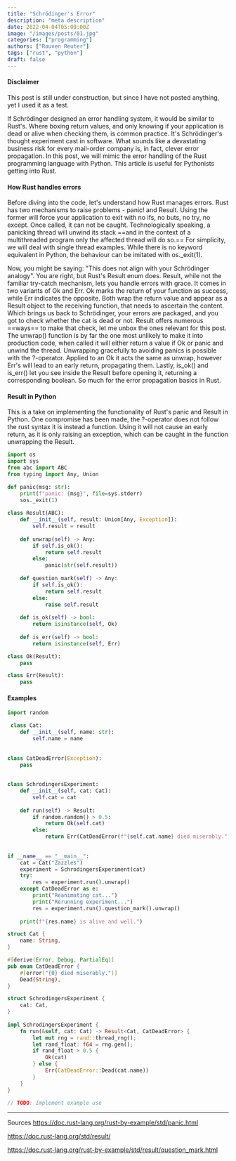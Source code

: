 ```yaml
---
title: "Schrödinger's Error"
description: "meta description"
date: 2022-04-04T05:00:00Z
image: "/images/posts/01.jpg"
categories: ["programming"]
authors: ["Rouven Reuter"]
tags: ["rust", "python"]
draft: false
---
```

#### Disclaimer
This post is still under construction, but since I have not posted anything, yet I used it as a test.


If Schrödinger designed an error handling system, it would be similar to Rust's. Where boxing return values, and only knowing if your application is dead or alive when checking them, is common practice. It's Schrödinger's thought experiment cast in software. What sounds like a devastating business risk for every mail-order company is, in fact, clever error propagation.
In this post, we will mimic the error handling of the Rust programming language with Python. This article is useful for Pythonists getting into Rust.
#### How Rust handles errors
Before diving into the code, let's understand how Rust manages errors. Rust has two mechanisms to raise problems - panic! and Result. 
Using the former will force your application to exit with no ifs, no buts, no try, no except. Once called, it can not be caught. Technologically speaking, a panicking thread will unwind its stack ==and in the context of a multithreaded program only the affected thread will do so.== For simplicity, we will deal with single thread examples. While there is no keyword equivalent in Python, the behaviour can be imitated with os._exit(1).

Now, you might be saying: "This does not align with your Schrödinger analogy". You are right, but Rust's Result enum does. Result, while not the familiar try-catch mechanism, lets you handle errors with grace. It comes in two variants of Ok and Err. Ok marks the return of your function as success, while Err indicates the opposite. Both wrap the return value and appear as a Result object to the receiving function, that needs to ascertain the content. 
Which brings us back to Schrödinger, your errors are packaged, and you got to check whether the cat is dead or not. Result offers numerous ==ways== to make that check, let me unbox the ones relevant for this post. The unwrap() function is by far the one most unlikely to make it into production code, when called it will either return a value if Ok or panic and unwind the thread. Unwrapping gracefully to avoiding panics is possible with the ?-operator. Applied to an Ok it acts the same as unwrap, however Err's will lead to an early return, propagating them. Lastly, is_ok() and is_err() let you see inside the Result before opening it, returning a corresponding boolean.
So much for the error propagation basics in Rust. 
#### Result in Python
This is a take on implementing the functionality of Rust's panic and Result in Python. One compromise has been made, the ?-operator does not follow the rust syntax it is instead a function. Using it will not cause an early return, as it is only raising an exception, which can be caught in the function unwrapping the Result.
```python
import os
import sys  
from abc import ABC  
from typing import Any, Union

def panic(msg: str):
	print(f"panic: {msg}", file=sys.stderr)
    sos._exit(1)
    
class Result(ABC):  
    def __init__(self, result: Union[Any, Exception]):  
        self.result = result  
  
    def unwrap(self) -> Any:  
        if self.is_ok():  
            return self.result  
        else:  
            panic(str(self.result))  
  
    def question_mark(self) -> Any:  
        if self.is_ok():  
            return self.result  
        else:  
            raise self.result  
  
    def is_ok(self) -> bool:  
        return isinstance(self, Ok)  
  
    def is_err(self) -> bool:  
        return isinstance(self, Err)

class Ok(Result):  
	pass  

class Err(Result):  
	pass
```
#### Examples


``` python
import random

 class Cat:  
    def __init__(self, name: str):  
        self.name = name  
  
  
class CatDeadError(Exception):  
    pass  
  
  
class SchrodingersExperiment:  
    def __init__(self, cat: Cat):  
        self.cat = cat  
  
    def run(self) -> Result:  
        if random.random() > 0.5:  
            return Ok(self.cat)  
        else:  
            return Err(CatDeadError(f"{self.cat.name} died miserably."))  
  
  
if __name__ == "__main__":  
    cat = Cat("Zazzles")  
    experiment = SchrodingersExperiment(cat)  
    try:  
        res = experiment.run().unwrap()  
    except CatDeadError as e:  
        print("Reanimating cat...")  
        print("Rerunning experiment...")  
        res = experiment.run().question_mark().unwrap()  
  
    print(f"{res.name} is alive and well.")
```

```Rust
struct Cat {  
    name: String,  
}

#[derive(Error, Debug, PartialEq)]  
pub enum CatDeadError {  
    #[error("{0} died miserably.")]  
    Dead(String),  
}

struct SchrodingersExperiment {  
    cat: Cat,  
}  
  
impl SchrodingersExperiment {  
    fn run(&self, cat: Cat) -> Result<Cat, CatDeadError> {  
        let mut rng = rand::thread_rng();  
        let rand_float: f64 = rng.gen();  
        if rand_float > 0.5 {  
            Ok(cat)  
        } else {  
            Err(CatDeadError::Dead(cat.name))  
        }  
    }  
}

// TODO: Implement example use
```



-----
Sources
https://doc.rust-lang.org/rust-by-example/std/panic.html

https://doc.rust-lang.org/std/result/

https://doc.rust-lang.org/rust-by-example/std/result/question_mark.html
